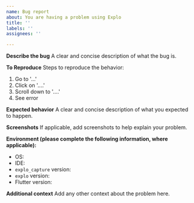 ```yaml
---
name: Bug report
about: You are having a problem using Explo
title: ''
labels: ''
assignees: ''

---
```


**Describe the bug**
A clear and concise description of what the bug is.

**To Reproduce**
Steps to reproduce the behavior:
1. Go to '...'
2. Click on '....'
3. Scroll down to '....'
4. See error

**Expected behavior**
A clear and concise description of what you expected to happen.

**Screenshots**
If applicable, add screenshots to help explain your problem.

**Environment (please complete the following information, where applicable):**
 - OS:
 - IDE:
 - `explo_capture` version:
 - `explo` version:
 - Flutter version:

**Additional context**
Add any other context about the problem here.
